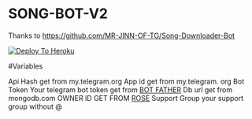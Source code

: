 # SONG-BOT-V2
Thanks to  https://github.com/MR-JINN-OF-TG/Song-Downloader-Bot 

[![Deploy To Heroku](https://www.herokucdn.com/deploy/button.svg)](https://heroku.com/deploy?template=https://github.com/raihanvaliyakath/SONG-BOT-V2)




#Variables
 

Api Hash get from my.telegram.org
App id get from my.telegram. org
Bot Token Your telegram bot token get from [BOT FATHER](t.me/BotFather)
Db url get from mongodb.com
OWNER ID GET FROM [ROSE](t.me/MissRose_Bot)
Support Group your support group without @

